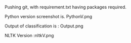 Pushing git, with requirement.txt having packages required.


Python version screenshot is. PythonV.png

Output of classification is : Output.png

NLTK Version :nltkV.png

